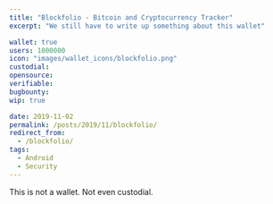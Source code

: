 ```yaml
---
title: "Blockfolio - Bitcoin and Cryptocurrency Tracker"
excerpt: "We still have to write up something about this wallet"

wallet: true
users: 1000000
icon: "images/wallet_icons/blockfolio.png"
custodial:
opensource:
verifiable:
bugbounty:
wip: true

date: 2019-11-02
permalink: /posts/2019/11/blockfolio/
redirect_from:
  - /blockfolio/
tags:
  - Android
  - Security
---
```


This is not a wallet. Not even custodial.
